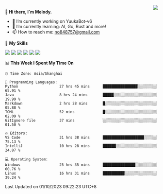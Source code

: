 <a href="#">
  <img align="right" src="https://github-readme-stats.vercel.app/api?username=melodyyuuka&count_private=true&show_icons=true" />
</a>

**👋 Hi there, I`m Melody.**

- 🔭 I’m currently working on YuukaBot-v6
- 🌱 I’m currently learning: AI, Go, Rust and more!
- 📫 How to reach me: no848757@gmail.com

🌟 **My Skills** 

![](https://img.shields.io/badge/-Python-3e74a2?style=flat-square&logo=Python&logoColor=fff)
![](https://img.shields.io/badge/-Java-007396?style=flat-square&logo=OpenJDK&logoColor=fff)
![](https://img.shields.io/badge/-Node.js-339933?style=flat-square&logo=Node.js&logoColor=fff)
![](https://img.shields.io/badge/-Git-f05032?style=flat-square&logo=git&logoColor=fff)
![](https://img.shields.io/badge/-PostgreSQL-4169e1?style=flat-square&logo=PostgreSQL&logoColor=fff)
![](https://img.shields.io/badge/-VSCode-007acc?style=flat-square&logo=Visual-Studio-Code&logoColor=fff)


<!--START_SECTION:waka-->
📊 **This Week I Spent My Time On** 

```text
🕑︎ Time Zone: Asia/Shanghai

💬 Programming Languages: 
Python                   27 hrs 45 mins      ████████████████░░░░░░░░░   65.91 % 
Java                     8 hrs 24 mins       █████░░░░░░░░░░░░░░░░░░░░   19.99 % 
Markdown                 2 hrs 28 mins       █░░░░░░░░░░░░░░░░░░░░░░░░   05.88 % 
TOML                     52 mins             █░░░░░░░░░░░░░░░░░░░░░░░░   02.09 % 
GitIgnore file           37 mins             ░░░░░░░░░░░░░░░░░░░░░░░░░   01.50 % 

🔥 Editors: 
VS Code                  31 hrs 38 mins      ███████████████████░░░░░░   75.13 % 
IntelliJ                 10 hrs 28 mins      ██████░░░░░░░░░░░░░░░░░░░   24.87 % 

💻 Operating System: 
Windows                  25 hrs 35 mins      ███████████████░░░░░░░░░░   60.76 % 
Linux                    16 hrs 31 mins      ██████████░░░░░░░░░░░░░░░   39.24 % 
```


 Last Updated on 01/10/2023 09:22:23 UTC+8
<!--END_SECTION:waka-->
